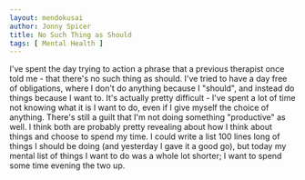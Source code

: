 ```yaml
---
layout: mendokusai
author: Jonny Spicer
title: No Such Thing as Should
tags: [ Mental Health ]
---
```

I've spent the day trying to action a phrase that a previous therapist once told me - that there's no such thing as should. I've tried to have a day free of obligations, where I don't
do anything because I "should", and instead do things because I want to. It's actually pretty difficult - I've spent a lot of time not knowing what it is I want to do, even if I give
myself the choice of anything. There's still a guilt that I'm not doing something "productive" as well. I think both are probably pretty revealing about how I think about things
and choose to spend my time. I could write a list 100 lines long of things I should be doing (and yesterday I gave it a good go), but today my mental list of things I want to do was
a whole lot shorter; I want to spend some time evening the two up.
